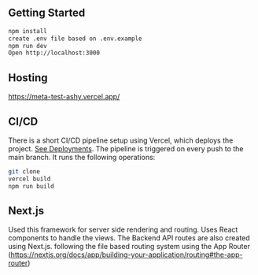 
## Getting Started

```bash
npm install
create .env file based on .env.example
npm run dev
Open http://localhost:3000
```

## Hosting

https://meta-test-ashy.vercel.app/

## CI/CD 

There is a short CI/CD pipeline setup using Vercel, which deploys the project. [See Deployments](https://github.com/ZoiloGranda/meta-test/deployments). The pipeline is triggered on every push to the main branch. It runs the following operations:

```bash
git clone
vercel build
npm run build
```

## Next.js

Used this framework for server side rendering and routing. Uses React components to handle the views. The Backend API routes are also created using Next.js. following the file based routing system using the App Router (https://nextjs.org/docs/app/building-your-application/routing#the-app-router)